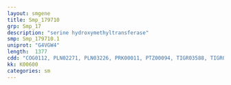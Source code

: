 ```yaml
---
layout: smgene
title: Smp_179710
grp: Smp_17
description: "serine hydroxymethyltransferase"
smp: Smp_179710.1
uniprot: "G4VGW4"
length:  1377
cdd: "COG0112, PLN02271, PLN03226, PRK00011, PTZ00094, TIGR03588, TIGR04506, cd00378, cl18945, pfam00464"
kk: K00600
categories: sm
---
```


